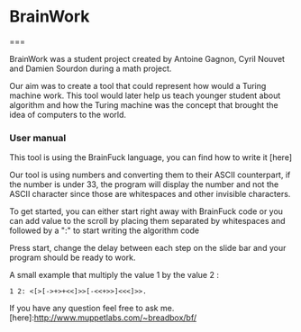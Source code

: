 # BrainWork

===

BrainWork was a student project created by Antoine Gagnon, Cyril Nouvet and Damien Sourdon during a math project.

Our aim was to create a tool that could represent how would a Turing machine work. This tool would later help us teach younger student about algorithm and how the Turing machine was the concept that brought the idea of computers to the world.

### User manual

This tool is using the BrainFuck language, you can find how to write it [here]

Our tool is using numbers and converting them to their ASCII counterpart, if the number is under 33, the program will display the number and not the ASCII character since those are whitespaces and other invisible characters.

To get started, you can either start right away with BrainFuck code or you can add value to the scroll by placing them separated by whitespaces and followed by a ":" to start writing the algorithm code

Press start, change the delay between each step on the slide bar and your program should be ready to work.
    
A small example that multiply the value 1 by the value 2 :


    1 2: <[>[->+>+<<]>>[-<<+>>]<<<]>>. 

If you have any question feel free to ask me.
[here]:http://www.muppetlabs.com/~breadbox/bf/

